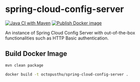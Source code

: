# spring-cloud-config-server

[![Java CI with Maven](https://github.com/octopusthu/spring-cloud-config-server/actions/workflows/maven.yml/badge.svg)](https://github.com/octopusthu/spring-cloud-config-server/actions/workflows/maven.yml)
[![Publish Docker image](https://github.com/octopusthu/spring-cloud-config-server/actions/workflows/publish-docker-image.yml/badge.svg)](https://github.com/octopusthu/spring-cloud-config-server/actions/workflows/publish-docker-image.yml)

An instance of Spring Cloud Config Server with out-of-the-box functionalities such as HTTP Basic authentication.

## Build Docker Image

```bash
mvn clean package

docker build -t octopusthu/spring-cloud-config-server .
```
